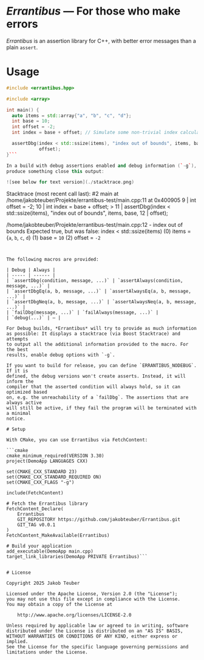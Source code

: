 *Errantibus* — For those who make errors
========================================

*Errantibus* is an assertion library for C++, with better 
error messages than a plain `assert`.

# Usage 

```cpp  
#include <errantibus.hpp>

#include <array>

int main() {
  auto items = std::array{"a", "b", "c", "d"};
  int base = 10;
  int offset = -2;
  int index = base + offset; // Simulate some non-trivial index calculation

  assertDbg(index < std::ssize(items), "index out of bounds", items, base,
            offset);
}```

In a build with debug assertions enabled and debug information (`-g`), this will
produce something close this output:

![see below for text version](./stacktrace.png)

```
Stacktrace (most recent call last):
 #2 main
        at /home/jakobteuber/Projekte/errantibus-test/main.cpp:11 at 0x400905
         9 |      int offset = -2;
        10 |      int index = base + offset;
      > 11 |      assertDbg(index < std::ssize(items), "index out of bounds", items, base,
        12 |                offset);

/home/jakobteuber/Projekte/errantibus-test/main.cpp:12 - index out of bounds
Expected true, but was false: index < std::ssize(items)
        (0) items = {`a`, `b`, `c`, `d`}
        (1) base = `10`
        (2) offset = `-2`
```

```
```

The following macros are provided:

| Debug | Always |
| ----- | ------ | 
| `assertDbg(condition, message, ...)` | `assertAlways(condition, message, ...)` |
| `assertDbgEq(a, b, message, ...)` | `assertAlwaysEq(a, b, message, ...)` |
| `assertDbgNeq(a, b, message, ...)` | `assertAlwaysNeq(a, b, message, ...)` |
| `failDbg(message, ...)` | `failAlways(message, ...)` | 
| `debug(...)` | — |

For Debug builds, *Errantibus* will try to provide as much information 
as possible: It displays a stacktrace (via Boost Stacktrace) and attempts
to output all the additional information provided to the macro. For the best 
results, enable debug options with `-g`.

If you want to build for release, you can define `ERRANTIBUS_NODEBUG`. If it is
defined, the debug versions won't create asserts. Instead, it will inform the 
compiler that the asserted condition will always hold, so it can optimized based 
on, e.g. the unreachability of a `failDbg`. The assertions that are always active
will still be active, if they fail the program will be terminated with a minimal
notice.

# Setup

With CMake, you can use Errantibus via FetchContent:

```cmake
cmake_minimum_required(VERSION 3.30)
project(DemoApp LANGUAGES CXX)

set(CMAKE_CXX_STANDARD 23)
set(CMAKE_CXX_STANDARD_REQUIRED ON)
set(CMAKE_CXX_FLAGS "-g")

include(FetchContent)

# Fetch the Errantibus library
FetchContent_Declare(
    Errantibus
    GIT_REPOSITORY https://github.com/jakobteuber/Errantibus.git
    GIT_TAG v0.0.1
)
FetchContent_MakeAvailable(Errantibus)

# Build your application
add_executable(DemoApp main.cpp)
target_link_libraries(DemoApp PRIVATE Errantibus)```


# License

Copyright 2025 Jakob Teuber

Licensed under the Apache License, Version 2.0 (the "License");
you may not use this file except in compliance with the License.
You may obtain a copy of the License at

    http://www.apache.org/licenses/LICENSE-2.0

Unless required by applicable law or agreed to in writing, software
distributed under the License is distributed on an "AS IS" BASIS,
WITHOUT WARRANTIES OR CONDITIONS OF ANY KIND, either express or implied.
See the License for the specific language governing permissions and
limitations under the License.
